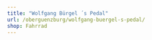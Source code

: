 ```yaml
---
title: "Wolfgang Bürgel ´s Pedal"
url: /oberguenzburg/wolfgang-buergel-s-pedal/
shop: Fahrrad
---
```

